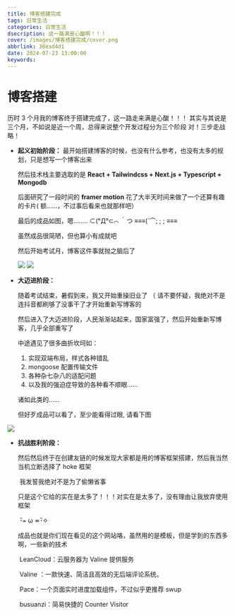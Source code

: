 ```yaml
---
title: 博客搭建完成
tags: 日常生活
categories: 日常生活
dsecription: 这一路满是心酸啊！！！
cover: /images/博客搭建完成/cover.png
abbrlink: 38ead4d1
date: 2024-07-23 13:00:00
keywords:
---
```


# 博客搭建

历时 3 个月我的博客终于搭建完成了，这一路走来满是心酸！！！
其实与其说是三个月，不如说是近一个周，总得来说整个开发过程分为三个阶段
对！三步走战略！

* **起义初始阶段：**
  最开始搭建博客的时候，也没有什么参考，也没有太多的规划，只是想写一个博客出来

  然后技术栈主要选取的是 **React + Tailwindcss + Next.js + Typescript + Mongodb**

  后面研究了一段时间的 **framer motion** 花了大半天时间来做了一个还算有趣的卡片( 额......，不过事后看来也就那样吧）

  最后的成品如图，嗯........ ⊂(°Д°⊂⌒ ｀つ ≡≡≡(´⌒; ; ; ≡≡≡

  虽然成品很简陋，但也算小有成就吧

  然后开始考试月，博客这件事就抛之脑后了

  ![](/images/博客搭建完成/1.png)
  ![](/images/博客搭建完成/2.png)

* **大迈进阶段：**

  随着考试结束，暑假到来，我又开始重操旧业了 （ 请不要怀疑，我绝对不是连抖音都刷够了没事干了才开始重新写博客的

  然后进入了大迈进阶段，人民渐渐站起来，国家富强了，然后开始重新写博客，几乎全部重写了

  中途遇见了很多曲折坎坷如：

  1. 实现双端布局，样式各种错乱
  2. mongoose 配置传输文件
  3. 各种杂七杂八的适配问题
  4. 以及我的强迫症导致的各种看不顺眼......

  诸如此类的......

  但好歹成品可以看了，至少能看得过眼, 请看下图

![](/images/博客搭建完成/3.png)

* **抗战胜利阶段：**

  然后然后终于在创建友链的时候发现大家都是用的博客框架搭建，然后我当然当机立断选择了 hoke 框架

  ​ 我发誓我绝对不是为了偷懒省事

  ​ 只是这个它给的实在是太多了！！！对实在是太多了，没有理由让我放弃使用框架

  ​ ･ิ≖ ω ≖･ิ✧

  ​ 成品也就是你们现在看见的这个网站咯，虽然用的是模板，但是学到的东西多啊，一些新的技术

  ​ LeanCloud：云服务器为 Valine 提供服务

  ​ Valine ：一款快速、简洁且高效的无后端评论系统。

  ​ Pace：一个页面实时进度加载组件，不过似乎更推荐 swup

  ​ busuanzi：简易快捷的 Counter Visitor
